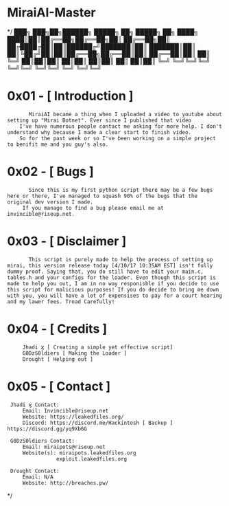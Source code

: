 # MiraiAI-Master
*/
                                     ███╗   ███╗██╗██████╗  █████╗ ██╗     █████╗ ██╗ 
                                     ████╗ ████║██║██╔══██╗██╔══██╗██║    ██╔══██╗██║ 
                                     ██╔████╔██║██║██████╔╝███████║██║    ███████║██║ 
                                     ██║╚██╔╝██║██║██╔══██╗██╔══██║██║    ██╔══██║██║ 
                                     ██║ ╚═╝ ██║██║██║  ██║██║  ██║██║    ██║  ██║██║ 
                                     ╚═╝     ╚═╝╚═╝╚═╝  ╚═╝╚═╝  ╚═╝╚═╝    ╚═╝  ╚═╝╚═╝
# 0x01 - [ Introduction ]

		   MiraiAI became a thing when I uploaded a video to youtube about setting up "Mirai Botnet". Ever since I published that video
		I've have numerous people contact me asking for more help. I don't understand why because I made a clear start to finish video.
		So for the past week or so I've been working on a simple project to benifit me and you guy's also.

# 0x02 - [ Bugs ]

		   Since this is my first python script there may be a few bugs here or there, I've managed to squash 90% of the bugs that the original dev version I made.
		 If you manage to find a bug please email me at invincible@riseup.net.
		 
# 0x03 - [ Disclaimer ] 
		   
		   This script is purely made to help the process of setting up mirai, this version release today [4/10/17 10:35AM EST] isn't fully dummy proof. Saying that, you do still have to edit your main.c, tables.h and your configs for the loader. Even though this script is made to help you out, I am in no way responisble if you decide to use this script for malicious purposes! If you do decide to bring me down with you, you will have a lot of expensises to pay for a court hearing and my lawer fees. Tread Carefully!

# 0x04 - [ Credits ]

		 Jhadi ϗ [ Creating a simple yet effective script]
		 G0DzS0ldiers [ Making the Loader ]
		 Drought [ Helping out ]

# 0x05 - [ Contact ]

	 Jhadi ϗ Contact:
		 Email: Invincible@riseup.net
		 Website: https://leakedfiles.org/
		 Discord: https://discord.me/Hackintosh [ Backup ] https://discord.gg/yq9Xb6G

	 G0DzS0ldiers Contact:
	 	 Email: miraipots@riseup.net
	 	 Website(s): miraipots.leakedfiles.org
	 				exploit.leakedfiles.org

	 Drought Contact:
	 	 Email: N/A
	 	 Website: http://breaches.pw/	 
*/
